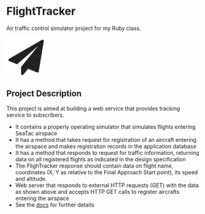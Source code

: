 # FlightTracker
Air traffic control simulator project for my Ruby class.

<img src="https://github.com/jmodjeska/flighttracker/blob/master/docs/plane.png" width=100px>

## Project Description
This project is aimed at building a web service that provides tracking service to subscribers. 
* It contains a properly operating simulator that simulates flights entering SeaTac airspace
* It has a method that takes request for registration of an aircraft entering the airspace and makes registration records in the application database
* It has a method that responds to request for traffic information, returning data on all registered flights as indicated in the design specification
* The FlighTracker response should contain data on flight name, coordinates (X, Y as relative to the Final Approach Start point), its speed and altitude.
*  Web server that responds to external HTTP requests (GET) with the data as shown above and accepts HTTP GET calls to register aircrafts entering the airspace
* See the [docs](https://github.com/jmodjeska/flighttracker/tree/master/docs) for further details
